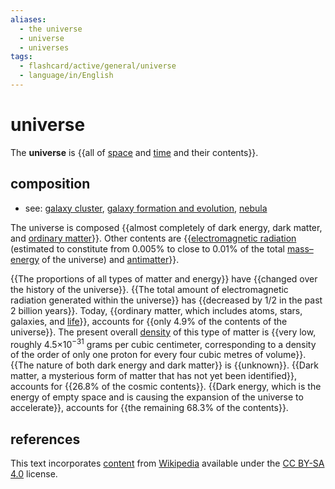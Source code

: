 ```yaml
---
aliases:
  - the universe
  - universe
  - universes
tags:
  - flashcard/active/general/universe
  - language/in/English
---
```


# universe

The __universe__ is {{all of [space](space.md) and [time](time.md) and their contents}}. <!--SR:!2024-09-06,54,310-->

## composition

- see: [galaxy cluster](galaxy%20cluster.md), [galaxy formation and evolution](galaxy%20formation%20and%20evolution.md), [nebula](nebula.md)

The universe is composed {{almost completely of dark energy, dark matter, and [ordinary matter](matter.md)}}. Other contents are {{[electromagnetic radiation](electromagnetic%20radiation.md) (estimated to constitute from 0.005% to close to 0.01% of the total [mass–energy](mass–energy%20equivalence.md) of the universe) and [antimatter](antimatter.md)}}. <!--SR:!2024-09-06,15,296!2024-09-14,18,256-->

{{The proportions of all types of matter and energy}} have {{changed over the history of the universe}}. {{The total amount of electromagnetic radiation generated within the universe}} has {{decreased by 1/2 in the past 2 billion years}}. Today, {{ordinary matter, which includes atoms, stars, galaxies, and [life](life.md)}}, accounts for {{only 4.9% of the contents of the universe}}. The present overall [density](density.md) of this type of matter is {{very low, roughly 4.5×10<sup>−31</sup> grams per cubic centimeter, corresponding to a density of the order of only one proton for every four cubic metres of volume}}. {{The nature of both dark energy and dark matter}} is {{unknown}}. {{Dark matter, a mysterious form of matter that has not yet been identified}}, accounts for {{26.8% of the cosmic contents}}. {{Dark energy, which is the energy of empty space and is causing the expansion of the universe to accelerate}}, accounts for {{the remaining 68.3% of the contents}}. <!--SR:!2024-09-07,16,296!2024-09-04,13,296!2024-09-08,17,296!2024-10-11,42,296!2024-09-05,14,296!2024-10-22,50,296!2024-09-08,15,256!2024-09-05,14,296!2024-09-04,13,296!2024-09-06,15,296!2024-09-15,19,256!2024-10-08,38,296!2024-09-09,14,256-->

## references

This text incorporates [content](https://en.wikipedia.org/wiki/universe) from [Wikipedia](Wikipedia.md) available under the [CC BY-SA 4.0](https://creativecommons.org/licenses/by-sa/4.0/) license.
